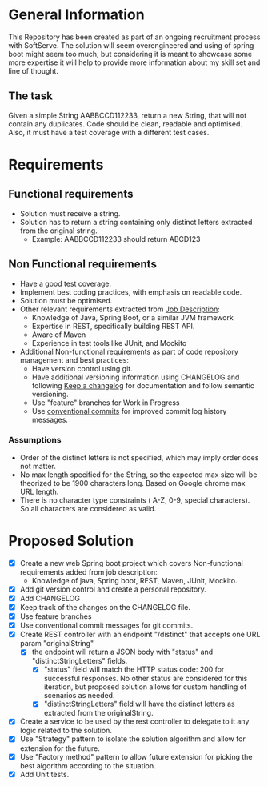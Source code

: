 # General Information
This Repository has been created as part of an ongoing recruitment process with SoftServe.
The solution will seem overengineered and using of spring boot might seem too much, but considering it is meant
to showcase some more expertise it will help to provide more information about my skill set and line of thought.

## The task
Given a simple String AABBCCD112233, return a new String, that will not contain any duplicates. 
Code should be clean, readable and optimised. 
Also, it must have a test coverage with a different test cases.


# Requirements
 ## Functional requirements
* Solution must receive a string.
* Solution has to return a string containing only distinct letters extracted from the original string.
  * Example: AABBCCD112233 should return ABCD123

## Non Functional requirements
* Have a good test coverage.
* Implement best coding practices, with emphasis on readable code.
* Solution must be optimised.
* Other relevant requirements extracted from [Job Description](https://career.softserveinc.com/en-us/vacancy/senior-java-software-engineer-83039):
  * Knowledge of Java, Spring Boot, or a similar JVM framework
  * Expertise in REST, specifically building REST API.
  * Aware of Maven
  * Experience in test tools like JUnit, and Mockito
* Additional Non-functional requirements as part of code repository management and best practices:
  * Have version control using git.
  * Have additional versioning information using CHANGELOG and following [Keep a changelog](https://keepachangelog.com/en/1.1.0/) for documentation and follow semantic versioning.
  * Use "feature" branches for Work in Progress
  * Use [conventional commits](https://www.conventionalcommits.org/en/v1.0.0-beta.2/) for improved commit log history messages.

### Assumptions
* Order of the distinct letters is not specified, which may imply order does not matter.
* No max length specified for the String, so the expected max size will be theorized to be 1900 characters long. Based on Google chrome max URL length.
* There is no character type constraints ( A-Z, 0-9, special characters). So all characters are considered as valid.

# Proposed Solution
- [x] Create a new web Spring boot project which covers Non-functional requirements added from job description:
  - Knowledge of java, Spring boot, REST, Maven, JUnit, Mockito.
- [x] Add git version control and create a personal repository.
- [x] Add CHANGELOG
- [x] Keep track of the changes on the CHANGELOG file.
- [x] Use feature branches
- [x] Use conventional commit messages for git commits.
- [x] Create REST controller with an endpoint "/distinct" that accepts one URL param "originalString"
  - [x] the endpoint will return a JSON body with "status" and "distinctStringLetters" fields.
    - [x] "status" field will match the HTTP status code: 200 for successful responses. No other status are considered for this iteration, but proposed solution allows for custom handling of scenarios as needed.
    - [x] "distinctStringLetters" field will have the distinct letters as extracted from the originalString.
- [x] Create a service to be used by the rest controller to delegate to it any logic related to the solution.
- [x] Use "Strategy" pattern to isolate the solution algorithm and allow for extension for the future.
- [x] Use "Factory method" pattern to allow future extension for picking the best algorithm according to the situation.
- [x] Add Unit tests.